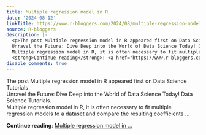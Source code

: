 ```yaml
---
title: Multiple regression model in R
date: '2024-08-12'
linkTitle: https://www.r-bloggers.com/2024/08/multiple-regression-model-in-r/
source: R-bloggers
description: |-
  <p>The post Multiple regression model in R appeared first on Data Science Tutorials<br />
  Unravel the Future: Dive Deep into the World of Data Science Today! Data Science Tutorials.<br />
  Multiple regression model in R, it is often necessary to fit multiple regression models to a dataset and compare the resulting coefficients ...</p>
  <strong>Continue reading</strong>: <a href="https://www.r-bloggers.com/2024/08/multiple-regression-model-in-r/">Multiple regression model in ...
disable_comments: true
---
```

<p>The post Multiple regression model in R appeared first on Data Science Tutorials<br />
Unravel the Future: Dive Deep into the World of Data Science Today! Data Science Tutorials.<br />
Multiple regression model in R, it is often necessary to fit multiple regression models to a dataset and compare the resulting coefficients ...</p>
<strong>Continue reading</strong>: <a href="https://www.r-bloggers.com/2024/08/multiple-regression-model-in-r/">Multiple regression model in ...